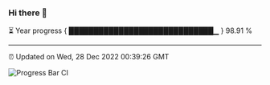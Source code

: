 ### Hi there 👋

⏳ Year progress { █████████████████████████████▁ } 98.91 %

---

⏰ Updated on Wed, 28 Dec 2022 00:39:26 GMT

![Progress Bar CI](https://github.com/Shyam-Makwana/GitHub-Actions-Demo/workflows/Progress%20Bar%20CI/badge.svg)
